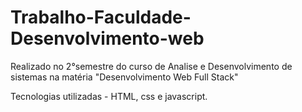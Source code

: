 # Trabalho-Faculdade-Desenvolvimento-web

Realizado no 2°semestre do curso de Analise e Desenvolvimento de sistemas na matéria "Desenvolvimento Web Full Stack" 

Tecnologias utilizadas - HTML, css e javascript.
